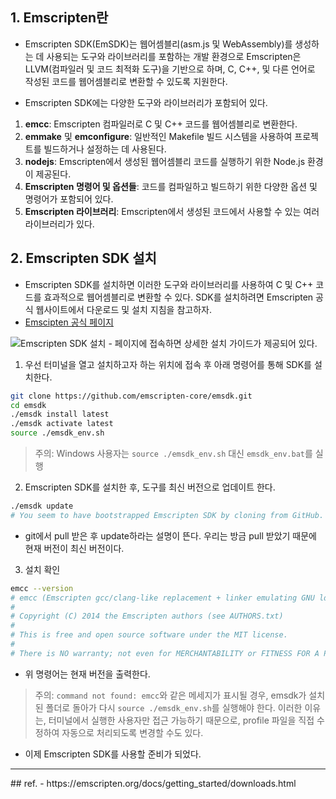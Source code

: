 ## 1. Emscripten란
- Emscripten SDK(EmSDK)는 웹어셈블리(asm.js 및 WebAssembly)를 생성하는 데 사용되는 도구와 라이브러리를 포함하는 개발 환경으로 Emscripten은 LLVM(컴파일러 및 코드 최적화 도구)을 기반으로 하며, C, C++, 및 다른 언어로 작성된 코드를 웹어셈블리로 변환할 수 있도록 지원한다.

- Emscripten SDK에는 다양한 도구와 라이브러리가 포함되어 있다.
1. **emcc**: Emscripten 컴파일러로 C 및 C++ 코드를 웹어셈블리로 변환한다. 
2. **emmake** 및 **emconfigure**: 일반적인 Makefile 빌드 시스템을 사용하여 프로젝트를 빌드하거나 설정하는 데 사용된다.
3. **nodejs**: Emscripten에서 생성된 웹어셈블리 코드를 실행하기 위한 Node.js 환경이 제공된다. 
4. **Emscripten 명령어 및 옵션들**: 코드를 컴파일하고 빌드하기 위한 다양한 옵션 및 명령어가 포함되어 있다.
5. **Emscripten 라이브러리**: Emscripten에서 생성된 코드에서 사용할 수 있는 여러 라이브러리가 있다.    


## 2. Emscripten SDK 설치
- Emscripten SDK를 설치하면 이러한 도구와 라이브러리를 사용하여 C 및 C++ 코드를 효과적으로 웹어셈블리로 변환할 수 있다. SDK를 설치하려면 Emscripten 공식 웹사이트에서 다운로드 및 설치 지침을 참고하자.
- [Emscipten 공식 페이지](https://emscripten.org/docs/getting_started/downloads.html)
<img src="https://github.com/JaeyeoneeJ/TIL/assets/77138259/749d8554-a9f9-49ec-9f38-75b495416b5b" alt="Emscripten SDK 설치" />
- 페이지에 접속하면 상세한 설치 가이드가 제공되어 있다.

1. 우선 터미널을 열고 설치하고자 하는 위치에 접속 후 아래 명령어를 통해 SDK를 설치한다.
```bash
git clone https://github.com/emscripten-core/emsdk.git
cd emsdk
./emsdk install latest
./emsdk activate latest
source ./emsdk_env.sh
```

> 주의: Windows 사용자는 `source ./emsdk_env.sh` 대신 `emsdk_env.bat`를 실행

2. Emscripten SDK를 설치한 후, 도구를 최신 버전으로 업데이트 한다.
```bash
./emsdk update
# You seem to have bootstrapped Emscripten SDK by cloning from GitHub. In this case, use "git pull" instead of "emsdk update" to update emsdk. (Not doing that automatically in case you have local changes)
```
- git에서 pull 받은 후 update하라는 설명이 뜬다. 우리는 방금 pull 받았기 때문에 현재 버전이 최신 버전이다.

3. 설치 확인
```bash
emcc --version
# emcc (Emscripten gcc/clang-like replacement + linker emulating GNU ld) 3.1.51 (c0c2ca1314672a25699846b4663701bcb6f69cca)
#
# Copyright (C) 2014 the Emscripten authors (see AUTHORS.txt)
#
# This is free and open source software under the MIT license.
#
# There is NO warranty; not even for MERCHANTABILITY or FITNESS FOR A PARTICULAR PURPOSE.
```
- 위 명령어는 현재 버전을 출력한다.

> 주의: `command not found: emcc`와 같은 메세지가 표시될 경우, emsdk가 설치된 폴더로 돌아가 다시 `source ./emsdk_env.sh`를 실행해야 한다.
> 이러한 이유는, 터미널에서 실행한 사용자만 접근 가능하기 때문으로, profile 파일을 직접 수정하여 자동으로 처리되도록 변경할 수도 있다.

- 이제 Emscripten SDK를 사용할 준비가 되었다.



<hr>
## ref.
- https://emscripten.org/docs/getting_started/downloads.html